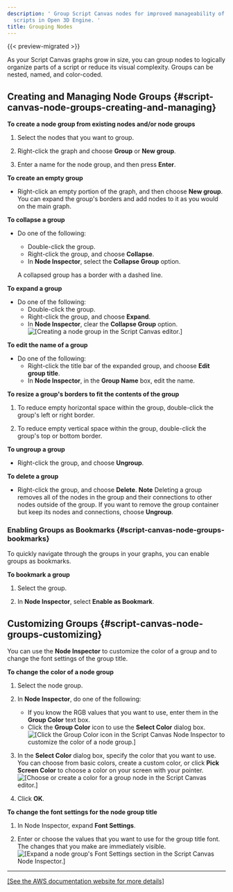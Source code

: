```yaml
---
description: ' Group Script Canvas nodes for improved manageability of your visual
  scripts in Open 3D Engine. '
title: Grouping Nodes
---
```


{{< preview-migrated >}}

As your Script Canvas graphs grow in size, you can group nodes to logically organize parts of a script or reduce its visual complexity\. Groups can be nested, named, and color\-coded\.

## Creating and Managing Node Groups {#script-canvas-node-groups-creating-and-managing}

**To create a node group from existing nodes and/or node groups**

1. Select the nodes that you want to group\.

1. Right\-click the graph and choose **Group** or **New group**\.

1. Enter a name for the node group, and then press **Enter**\.

**To create an empty group**
+ Right\-click an empty portion of the graph, and then choose **New group**\. You can expand the group's borders and add nodes to it as you would on the main graph\.

**To collapse a group**
+ Do one of the following:
  + Double\-click the group\.
  + Right\-click the group, and choose **Collapse**\.
  + In **Node Inspector**, select the **Collapse Group** option\.

  A collapsed group has a border with a dashed line\.

**To expand a group**
+ Do one of the following:
  + Double\-click the group\.
  + Right\-click the group, and choose **Expand**\.
  + In **Node Inspector**, clear the **Collapse Group** option\.
![\[Creating a node group in the Script Canvas editor.\]](/images/shared/shared-script-canvas-node-groups-1.gif)

**To edit the name of a group**
+ Do one of the following:
  + Right\-click the title bar of the expanded group, and choose **Edit group title**\.
  + In **Node Inspector**, in the **Group Name** box, edit the name\.

**To resize a group's borders to fit the contents of the group**

1. To reduce empty horizontal space within the group, double\-click the group's left or right border\.

1. To reduce empty vertical space within the group, double\-click the group's top or bottom border\.

**To ungroup a group**
+ Right\-click the group, and choose **Ungroup**\.

**To delete a group**
+ Right\-click the group, and choose **Delete**\.
**Note**
Deleting a group removes all of the nodes in the group and their connections to other nodes outside of the group\. If you want to remove the group container but keep its nodes and connections, choose **Ungroup**\.

### Enabling Groups as Bookmarks {#script-canvas-node-groups-bookmarks}

To quickly navigate through the groups in your graphs, you can enable groups as bookmarks\.

**To bookmark a group**

1. Select the group\.

1. In **Node Inspector**, select **Enable as Bookmark**\.

## Customizing Groups {#script-canvas-node-groups-customizing}

You can use the **Node Inspector** to customize the color of a group and to change the font settings of the group title\.

**To change the color of a node group**

1. Select the node group\.

1. In **Node Inspector**, do one of the following:
   + If you know the RGB values that you want to use, enter them in the **Group Color** text box\.
   + Click the **Group Color** icon to use the **Select Color** dialog box\.
![\[Click the Group Color icon in the Script Canvas Node Inspector to customize the color of a node group.\]](/images/user-guide/scripting/script-canvas/script-canvas-node-groups-2.png)

1. In the **Select Color** dialog box, specify the color that you want to use\. You can choose from basic colors, create a custom color, or click **Pick Screen Color** to choose a color on your screen with your pointer\.
![\[Choose or create a color for a group node in the Script Canvas editor.\]](/images/user-guide/scripting/script-canvas/script-canvas-node-groups-3.png)

1. Click **OK**\.

**To change the font settings for the node group title**

1. In Node Inspector, expand **Font Settings**\.

1. Enter or choose the values that you want to use for the group title font\. The changes that you make are immediately visible\.
![\[Expand a node group's Font Settings section in the Script Canvas Node Inspector.\]](/images/user-guide/scripting/script-canvas/script-canvas-node-groups-4.png)
****
[\[See the AWS documentation website for more details\]](/docs/userguide/scripting/scriptcanvas/node-groups)

